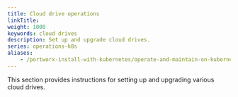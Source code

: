```yaml
---
title: Cloud drive operations
linkTitle: 
weight: 1000
keywords: cloud drives
description: Set up and upgrade cloud drives.
series: operations-k8s
aliases:
    - /portworx-install-with-kubernetes/operate-and-maintain-on-kubernetes/cloud-drive-operations/
---
```

This section provides instructions for setting up and upgrading various cloud drives. 